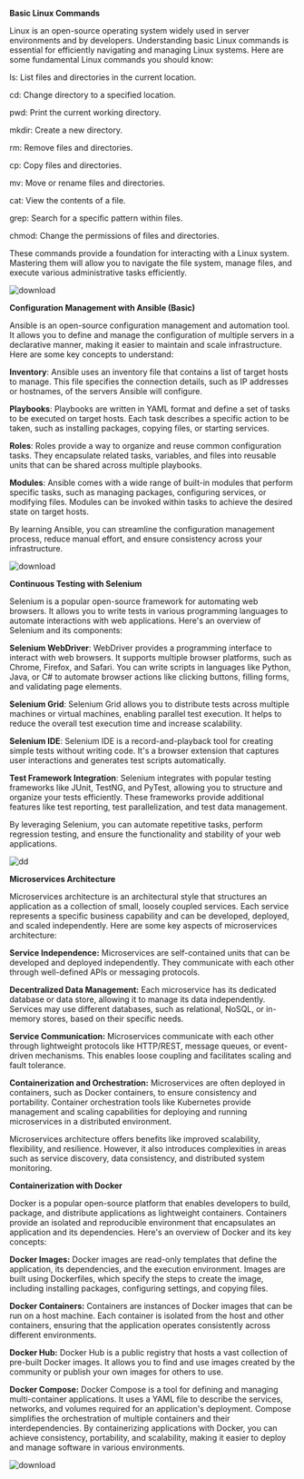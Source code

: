 **Basic Linux Commands**

Linux is an open-source operating system widely used in server environments and by developers. Understanding basic Linux commands is essential for 
efficiently navigating and managing Linux systems. Here are some fundamental Linux commands you should know:

ls: List files and directories in the current location.

cd: Change directory to a specified location.

pwd: Print the current working directory.

mkdir: Create a new directory.

rm: Remove files and directories.

cp: Copy files and directories.

mv: Move or rename files and directories.

cat: View the contents of a file.

grep: Search for a specific pattern within files.

chmod: Change the permissions of files and directories.

These commands provide a foundation for interacting with a Linux system. Mastering them will allow you to navigate the file system, manage files, 
and execute various administrative tasks efficiently.


![download](https://github.com/raoayyan/DevOps-Internship/assets/109480362/41f9bada-10a3-4109-b9ff-10153c7b3051)

**Configuration Management with Ansible (Basic)**

Ansible is an open-source configuration management and automation tool. It allows you to define and manage the configuration of multiple servers 
in a declarative manner, making it easier to maintain and scale infrastructure. Here are some key concepts to understand:

**Inventory**: Ansible uses an inventory file that contains a list of target hosts to manage. This file specifies the connection details, such as 
IP addresses or hostnames, of the servers Ansible will configure.

**Playbooks**: Playbooks are written in YAML format and define a set of tasks to be executed on target hosts. Each task describes a specific action 
to be taken, such as installing packages, copying files, or starting services.

**Roles**: Roles provide a way to organize and reuse common configuration tasks. They encapsulate related tasks, variables, and files into reusable 
units that can be shared across multiple playbooks.

**Modules**: Ansible comes with a wide range of built-in modules that perform specific tasks, such as managing packages, configuring services, or 
modifying files. Modules can be invoked within tasks to achieve the desired state on target hosts.

By learning Ansible, you can streamline the configuration management process, reduce manual effort, and ensure consistency across your infrastructure.

![download](https://github.com/raoayyan/DevOps-Internship/assets/109480362/6ce9ccc7-14ff-475c-b27b-f03911db6bf5)

**Continuous Testing with Selenium**

Selenium is a popular open-source framework for automating web browsers. It allows you to write tests in various programming languages to automate 
interactions with web applications. Here's an overview of Selenium and its components:

**Selenium WebDriver**: WebDriver provides a programming interface to interact with web browsers. It supports multiple browser platforms, 
such as Chrome, Firefox, and Safari. You can write scripts in languages like Python, Java, or C# to automate browser actions like clicking buttons,
filling forms, and validating page elements.

**Selenium Grid**: Selenium Grid allows you to distribute tests across multiple machines or virtual machines, enabling parallel test execution. 
It helps to reduce the overall test execution time and increase scalability.

**Selenium IDE**: Selenium IDE is a record-and-playback tool for creating simple tests without writing code. It's a browser extension that captures 
user interactions and generates test scripts automatically.

**Test Framework Integration**: Selenium integrates with popular testing frameworks like JUnit, TestNG, and PyTest, allowing you to structure and 
organize your tests efficiently. These frameworks provide additional features like test reporting, test parallelization, and test data management.

By leveraging Selenium, you can automate repetitive tasks, perform regression testing, and ensure the functionality and stability of your web 
applications.

![dd](https://github.com/raoayyan/DevOps-Internship/assets/109480362/335d529d-78a0-4802-8fda-d586d67a2e29)


**Microservices Architecture**

Microservices architecture is an architectural style that structures an application as a collection of small, loosely coupled services. 
Each service represents a specific business capability and can be developed, deployed, and scaled independently. Here are some key aspects of
microservices architecture:

**Service Independence:** Microservices are self-contained units that can be developed and deployed independently. They communicate with each other 
through well-defined APIs or messaging protocols.

**Decentralized Data Management:** Each microservice has its dedicated database or data store, allowing it to manage its data independently. Services 
may use different databases, such as relational, NoSQL, or in-memory stores, based on their specific needs.

**Service Communication:** Microservices communicate with each other through lightweight protocols like HTTP/REST, message queues, or event-driven 
mechanisms. This enables loose coupling and facilitates scaling and fault tolerance.

**Containerization and Orchestration:** Microservices are often deployed in containers, such as Docker containers, to ensure consistency and 
portability. Container orchestration tools like Kubernetes provide management and scaling capabilities for deploying and running microservices in a 
distributed environment.

Microservices architecture offers benefits like improved scalability, flexibility, and resilience. However, it also introduces complexities in areas 
such as service discovery, data consistency, and distributed system monitoring.

**Containerization with Docker**

Docker is a popular open-source platform that enables developers to build, package, and distribute applications as lightweight containers. 
Containers provide an isolated and reproducible environment that encapsulates an application and its dependencies. Here's an overview of Docker and 
its key concepts:

**Docker Images:** Docker images are read-only templates that define the application, its dependencies, and the execution environment. Images are 
built using Dockerfiles, which specify the steps to create the image, including installing packages, configuring settings, and copying files.

**Docker Containers:** Containers are instances of Docker images that can be run on a host machine. Each container is isolated from the host and other 
containers, ensuring that the application operates consistently across different environments.

**Docker Hub:** Docker Hub is a public registry that hosts a vast collection of pre-built Docker images. It allows you to find and use images created 
by the community or publish your own images for others to use.

**Docker Compose:** Docker Compose is a tool for defining and managing multi-container applications. It uses a YAML file to describe the services, 
networks, and volumes required for an application's deployment. Compose simplifies the orchestration of multiple containers and their interdependencies.
By containerizing applications with Docker, you can achieve consistency, portability, and scalability, making it easier to deploy and manage software 
in various environments.

![download](https://github.com/raoayyan/DevOps-Internship/assets/109480362/4543cbbb-7263-4a56-adcf-6639323f4e71)
